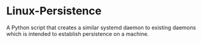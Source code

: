 # Linux-Persistence
A Python script that creates a similar systemd daemon to existing daemons which is intended to establish persistence on a machine.
